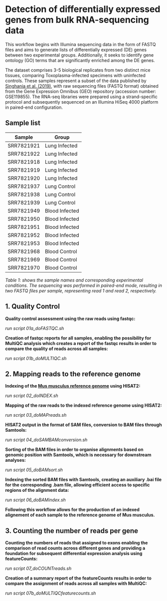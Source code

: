 # Detection of differentially expressed genes from bulk RNA-sequencing data
This workflow begins with Illumina sequencing data in the form of FASTQ files and aims to generate lists of differentially expressed (DE) genes between two experimental groups. Additionally, it seeks to identify gene ontology (GO) terms that are significantly enriched among the DE genes.

The dataset comprises 3-5 biological replicates from two distinct mice tissues, comparing Toxoplasma-infected specimens with uninfected controls. These samples represent a subset of the data published by [Singhania et al. (2019)](https://pmc.ncbi.nlm.nih.gov/articles/PMC6599044/), with raw sequencing files (FASTQ format) obtained from the Gene Expression Omnibus (GEO) repository (accession number: GSE119855). The RNA-seq libraries were prepared using a strand-specific protocol and subsequently sequenced on an Illumina HiSeq 4000 platform in paired-end configuration.

## Sample list

|Sample	|Group|
|-------|------|
|SRR7821921|	Lung Infected|
SRR7821922|	Lung Infected
SRR7821918	|Lung Infected
SRR7821919	|Lung Infected
SRR7821920|	Lung Infected
SRR7821937	|Lung Control
SRR7821938	|Lung Control
SRR7821939	|Lung Control
SRR7821949	|Blood Infected
SRR7821950	|Blood Infected
SRR7821951	|Blood Infected
SRR7821952	|Blood Infected
SRR7821953	|Blood Infected
SRR7821968	|Blood Control
SRR7821969	|Blood Control
SRR7821970|	Blood Control

_Table 1: shows the sample names and corresponding experimental conditions. The sequencing was performed in paired-end mode, resulting in two FASTQ files per sample, representing read 1 and read 2, respectively._

## 1. Quality Control
**Quality control assessment using the raw reads using fastqc:**

_run script 01a_doFASTQC.sh_

**Creation of fastqc reports for all samples, enabling the possibility for MultiQC analysis which creates a report of the fastqc results in order to compare the quality of reads across all samples:**

_run script 01b_doMULTIQC.sh_

## 2. Mapping reads to the reference genome
**Indexing of the [Mus musculus reference genome](https://ftp.ensembl.org/pub/release-113/fasta/mus_musculus/dna/Mus_musculus.GRCm39.dna.primary_assembly.fa.gz) using HISAT2:**

_run script 02_doINDEX.sh_ 

**Mapping of the raw reads to the indexed reference genome using HISAT2:**

_run script 03_doMAPreads.sh_

**HISAT2 output in the format of SAM files, conversion to BAM files through Samtools:**

_run script 04_doSAMBAMconversion.sh_

**Sorting of the BAM files in order to organise alignments based on genomic position with Samtools, which is necessary for downstream analyses:**

_run script 05_doBAMsort.sh_

**Indexing the sorted BAM files with Samtools, creating an auxiliary .bai file for the corresponding .bam file, allowing efficient access to specific regions of the alignment data:**

_run script 06_doBAMindex.sh_

**Following this workflow allows for the production of an indexed alignement of each sample to the reference genome of Mus musculus.**

## 3. Counting the number of reads per gene
**Counting the numbers of reads that assigned to exons enabling the comparison of read counts across different genes and providing a foundation for subsequent differential expression analysis using featureCounts:**

_run script 07_doCOUNTreads.sh_

**Creation of a summary report of the featureCounts results in order to compare the assignment of reads across all samples with MultiQC:**

_run script 07b_doMULTIQCfeaturecounts.sh_
